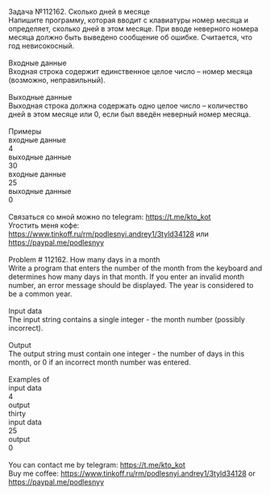 Задача №112162. Сколько дней в месяце<br />Напишите программу, которая вводит с клавиатуры номер месяца и определяет, сколько дней в этом месяце. При вводе неверного номера месяца должно быть выведено сообщение об ошибке. Считается, что год невисокосный.<br /><br />Входные данные<br />Входная строка содержит единственное целое число – номер месяца (возможно, неправильный).<br /><br />Выходные данные<br />Выходная строка должна содержать одно целое число – количество дней в этом месяце или 0, если был введён неверный номер месяца.<br /><br />Примеры<br />входные данные<br />4<br />выходные данные<br />30<br />входные данные<br />25<br />выходные данные<br />0<br /><br />Связаться со мной можно по telegram: https://t.me/kto_kot<br />Угостить меня кофе: https://www.tinkoff.ru/rm/podlesnyi.andrey1/3tyld34128 или https://paypal.me/podlesnyy<br /><br />Problem # 112162. How many days in a month<br />Write a program that enters the number of the month from the keyboard and determines how many days in that month. If you enter an invalid month number, an error message should be displayed. The year is considered to be a common year.<br /><br />Input data<br />The input string contains a single integer - the month number (possibly incorrect).<br /><br />Output<br />The output string must contain one integer - the number of days in this month, or 0 if an incorrect month number was entered.<br /><br />Examples of<br />input data<br />4<br />output<br />thirty<br />input data<br />25<br />output<br />0<br /><br /> You can contact me by telegram: https://t.me/kto_kot <br /> Buy me coffee: https://www.tinkoff.ru/rm/podlesnyi.andrey1/3tyld34128 or https://paypal.me/podlesnyy